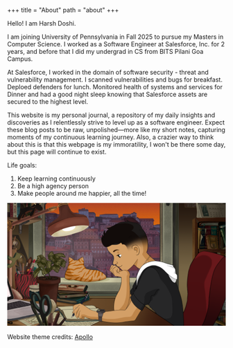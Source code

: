+++
title = "About"
path = "about"
+++

Hello! I am Harsh Doshi.

I am joining University of Pennsylvania in Fall 2025 to pursue my Masters in Computer Science. I worked as a Software Engineer at Salesforce, Inc. for 2 years, and before that I did my undergrad in CS from BITS Pilani Goa Campus.

At Salesforce, I worked in the domain of software security - threat and vulnerability management. I scanned vulnerabilities and bugs for breakfast. Deploed defenders for lunch. Monitored health of systems and services for Dinner and had a good night sleep knowing that Salesforce assets are secured to the highest level.

This website is my personal journal, a repository of my daily insights and discoveries as I relentlessly strive to level up as a software engineer. Expect these blog posts to be raw, unpolished—more like my short notes, capturing moments of my continuous learning journey. Also, a crazier way to think about this is that this webpage is my immoratility, I won't be there some day, but this page will continue to exist.

Life goals: 
1. Keep learning continuously
2. Be a high agency person
3. Make people around me happier, all the time!

![alt text for screen readers](/icons/unnamed.png "Lo-fi boy")

Website theme credits: [Apollo](https://github.com/not-matthias/apollo)

